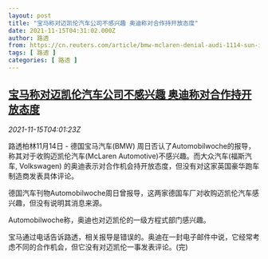 ```yaml
---
layout: post
title: "宝马称对迈凯伦汽车公司不感兴趣 奥迪称对合作持开放态度"
date: 2021-11-15T04:31:02.000Z
author: 路透
from: https://cn.reuters.com/article/bmw-mclaren-denial-audi-1114-sun-idCNKBS2I009A
tags: [ 路透 ]
categories: [ 路透 ]
---
```

<!--1636950662000-->
[宝马称对迈凯伦汽车公司不感兴趣 奥迪称对合作持开放态度](https://cn.reuters.com/article/bmw-mclaren-denial-audi-1114-sun-idCNKBS2I009A)
------

<div>
<div><i>2021-11-15T04:01:23Z</i></div><p>路透柏林11月14日 - 德国宝马汽车(BMW) 周日否认了Automobilwoche的报导，称其对于收购迈凯伦汽车(McLaren Automotive)不感兴趣。而大众汽车(福斯汽车, Volkswagen) 的奥迪表示对合作机会持开放态度，但没有对这家英国豪华跑车制造商发表具体评论。</p><p>德国汽车刊物Automobilwoche周日曾报导，这两家德国车厂对收购迈凯伦汽车感兴趣，但没有说明其消息来源。</p><p>Automobilwoche称，奥迪也对迈凯伦的一级方程式部门感兴趣。</p><p>宝马通过电话告诉路透，相关报导是错误的。奥迪在一封电子邮件中说，它经常考虑不同的合作机会，但它没有对迈凯伦一事发表评论。(完)</p>
</div>
